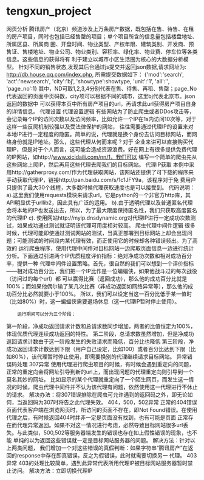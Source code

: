 # tengxun_project
网页分析
腾讯房产（北京）频道涉及上万条房产数据，既包括在售、待售、在租的房产项目，同时也包括已经售罄的项目；单个项目所含的信息量包括楼盘地址、所属区县、所属商
圈、开盘时间、物业类型、产权年限、建筑类别、开发商、预售证、售楼地址、物业公司、物业类别、容积率、绿化率、物业费、停车位等各类信息。这些信息的获得将有
利于建立以城市小区生活圈为核心的大数据分析模型。
     针对不同的销售状态,发现其后台通过js提交并返回json数据,请求网址为: http://db.house.qq.com/index.php, 所需提交数据如下：
{'mod':'search',
'act':'newsearch',
'city':'bj',
'showtype':showtype,
'unit':'1',
'all':'',
'page_no':1}
    其中，ND可取1,2,3,4分别代表在售、待售、再租、售罄；page_No代表返回的页面中页码数，city项可以根据不同的城市，这里bj代表北京市。json返回的数据中
可以获得本页中所有房产项目的url，再请求此url获得房产项目自身的详情信息。
代理设置
	代理设置逻辑
有些网站为了防止爬虫或者DDos攻击等，会记录每个IP的访问次数以及访问频率，比如允许一个IP在1s内访问10次等，对于这样一些反爬机制较强以及受法律保护的网站，
往往需要通过代理IP的设置来对本地IP进行一定程度的隐匿。简单的说，代理就是换个身份去访问目标网站，而网络身份就是IP地址。那么，这些代理从何而来呢？对于
企业来讲可以直接购买代理IP，但是对于个人而言，这可能会造成资源浪费。好在网上有很多提供免费代理的IP网站，如http://www.xicidaili.com/nn/1，我们可以
编写一个简单的爬虫先从这些网站上爬IP，然后再用这些代理去爬我们的目标网站。
	代理IP获取
本例中采用http://gatherproxy.com/作为代理获取网站，该网站还提供了可下载的程序来手动获取代理IP，链接http://pan.baidu.com/s/1c1JFY9a，该程序对于免
费用户只提供了最大30个线程，大多数时候代理获取速度也是可以接受到。
代码说明：
a).这里我们使用requests模块来请求url，它是python的一个非官方http库，其API明显优于urllib2，因此具有广泛的运用。
b).由于透明代理以及普通匿名代理会将本地的IP也发送出去，所以，为了最大限度保持匿名性，我们只获取高度匿名的代理IP
c). 使用网站http://myip.dnsdynamic.org对代理IP进行一定成功次数测试，如果成功通过测试就证明该代理可用度相对较高。
	爬虫代理中间件逻辑
很多时候，代理可能即使通过测试网站的测试，当真正部署到目标网站上却会出现问题；可能测试的时间段内某代理有效，而正使用它的时候却各种错误频出。为了高效的
运行爬虫程序，使用代理中间件对目标网站一边爬取页面信息一边进行统计分析。下面通过引进两个IP优质程度评价指标：绝对净成功次数和相对成功百分率，提供一种
代理中间件设置策略。首先，很自然的我们可以想到一个评价指标——相对成功百分比，我们把一个IP比作是一位蝙蝠侠，如果他战斗过的每次战役（访问过的每个url）都
可以赢得比赛（返回成功），那么他的成功百分比就是100%；而如果他偶尔输了某几次比赛（非成功返回如网络异常等），那么他的成功百分比必然就要小于100%。
所以，我们可以设定当这一百分比低于某一值时（比如80%）时，这一蝙蝠侠需要退场休息（这一代理IP暂时停止使用）。

		运行期间可以分为三个阶段：
第一阶段，净成功返回请求计数和总请求数同步增加，两者的比值恒定为100%，体现优质代理连续成功返回的特性。
第二阶段，总请求数虽然增加，但是净成功返回请求计数由于这一阶段发生的失败请求而降低，百分比也降低
第三阶段，净成功返回请求计数达到下限（用户自己设定，比如100）或者百分比达到下限（比如80%），该代理暂时停止使用，即需要换别的代理继续请求目标网站。
	异常错误码处理
	307异常
使用代理进行爬虫项目的时候，有时候会遇到重定向的问题，正常的重定向会将网址引导到新的url上，而出现问题的代理重定向则引导到一个莫名其妙的网址，
比如显示的某个代理就重定向了一个陌生网页，而发生这一情况的时候，爬虫代理中间件并不认为该代理有问题，依然使用这一代理进行不休止的请求。
解决办法：将307错误排除在爬虫可允许遇到的返回码之外，即无论如何，当返回码为307时将告之此代理失效。
	404，500，502异常
正常的404错误页面代表客户端在浏览网页时，所访问的页面不存在，即Not Found错误。在使用代理之后，有时候返回404时并非一定是页面没有找到，也有可能是页面
正常存在而代理异常返回。如果不对这一情况进行考虑，必然导致目标网站很多url丢失。与此类似，500,502等服务器端发生的错误也存在如上假性错误的现象，也不能
单纯的以为返回这些错误就一定是目标网站服务器的问题。
解决方法：针对以上两类问题， 我们增加一个对这些错误的真假判断：如果字符串“腾讯房产”在返回的response中存在即真错误，反之为假错误，此时就需要切换另一
代理。
  403异常
	403的处理比较简单，遇到此异常代表所用代理IP被目标网站服务器暂时禁止访问。
	解决方法：立即切换代理IP
